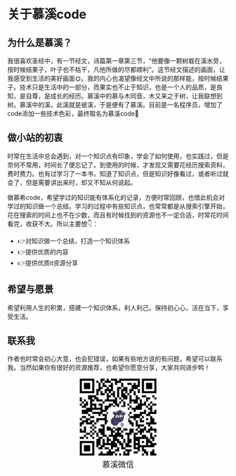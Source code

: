 # 关于慕溪code



## 为什么是慕溪？

我很喜欢圣经中，有一节经文，诗篇第一章第三节，“他要像一颗树栽在溪水旁，按时候结果子，叶子也不枯干，凡他所做的尽都顺利”。这节经文描述的画面，让我感受到生活的美好画面🌞。我的内心也渴望像经文中所说的那样能，按时候结果子。技术只是生活中的一部分，而果实也不止于知识，也是一个人的品质，是良知，是自尊，是成长的经历。慕溪中的慕与木同音，木又来之于树，让我联想到树。慕溪中的溪，此溪就是彼溪，于是便有了慕溪。目前是一名程序员，增加了code添加一些技术色彩，最终取名为慕溪code🥳

## 做小站的初衷

时常在生活中总会遇到，对一个知识点有印象，学会了如何使用，也实践过，但是奈何不常用，时间长了便忘记了。到使用的时候，才发现又需要花经历搜索资料，费时费力。也有过学习了一本书，知道了知识点，但是知识好像看过，或者听过就会了，但是需要讲出来时，却又不知从何说起。

做慕希code，希望学过的知识能有体系化的记录，方便时常回顾，也借此机会对学过的知识做一个总结。学习的过程中有些知识点，也常常都是从搜索引擎开始，花在搜索的时间上也不在少数，而且有时候找到的资源也不一定合适，时常花时间看完，收获不大。所以主要想👇：

- 👉对知识做一个总结，打造一个知识体系
- 👉提供优质的内容
- 👉提供优质it资源分享

## 希望与愿景

希望利用人生的积累，搭建一个知识体系，利人利己。保持初心心，活在当下，享受生活。

## 联系我

作者也时常会初心大意，也会犯错误，如果有些地方说的有问题，希望可以联系我。当然如果你有很好的资源推荐，也希望你愿意分享，大家共同进步鸭！

<center>
  <img src="/pagesidebar/muxi.jpg?raw=true" alt="drawing"  width="180px"/>
  <div style="font-size: 18px;">慕溪微信</div>
  <br/>
</center>

